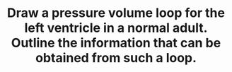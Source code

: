 ---
title: "Draw a pressure volume loop for the left ventricle in a normal adult. Outline the information that can be obtained from such a loop."
entityType: SAQ
exam: PEX
college: ANZCA
year: 2002
sitting: B
question: 9
passRate: 67
EC_expectedDomains:
- "The main points expected were an accurate pressure volume loop, with the phases named and the points of valve opening and closing marked."
- "In addition, an outline of the information gained from the loop was expected, such as stroke volume, ejection fraction, left ventricular end diastolic volume (as a measure of preload), left ventricular diastolic pressure/volume relationship (as a measure of elastance), left ventricular end systolic pressure/volume line (as an indicator of contractility), and area within the pressure/volume loop (as a measure of stroke work)."
EC_errorsCommon:
- "A common omission was not including simple information eg. naming the phases of the loop and indicating where the valves open and close."
- "Stroke volume and ejection fraction were often forgotten in favour of complicated elastance lines."
- "A common mistake in the loop was to mark the aortic valve opening at a higher pressure than at which it closed. Also, the diastolic curve often had correct volumes but incorrect pressures."
---